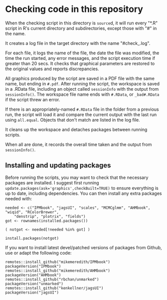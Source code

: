 
# Checking code in this repository

When the checking script in this directory is `source`d, it will run every "*.R" script in R's current directory and subdirectories, except those with "#" in the name.

It creates a log file in the target directory with the name "#check_<date>.log".

For each file, it logs the name of the file, the date the file was modified, the time the run started, any error messages, and the script execution time if greater than 20 secs. It checks that graphical parameters are restored to the original values and reports discrepancies.

All graphics produced by the script are saved in a PDF file with the same name, but ending in `#.pdf`. After running the script, the workspace is saved in a .RData file, including an object called `sessionInfo` with the output from `sessionInfo()`. The workspace file name ends with `#.RData`, or `_bad#.RData` if the script threw an error.

If there is an appropriately-named `#.RData` file in the folder from a previous run, the script will load it and compare the current output with the last run using `all.equal`. Objects that don't match are listed in the log file.

It cleans up the workspace and detaches packages between running scripts.

When all are done, it records the overall time taken and the output from `sessionInfo()`.

## Installing and updating packages

Before running the scripts, you may want to check that the necessary packages are installed. I suggest first running `update.packages(ask='graphics',checkBuilt=TRUE)` to ensure everything is up to date, including dependencies. You can then install any extra packages needed with:
```
needed <- c("IPMbook", "jagsUI", "scales", "MCMCglmm", "AHMbook", "wiqid", "RColorBrewer",
    "denstrip", "plotrix", "fields")
got <- rownames(installed.packages())

( notgot <- needed[!needed %in% got] )

install.packages(notgot)
```


If you want to install latest devel/patched versions of packages from Github, use or adapt the following code:
```
remotes::install_github("mikemeredith/IPMbook")
packageVersion("IPMbook")
remotes::install_github("mikemeredith/AHMbook")
packageVersion("AHMbook")
remotes::install_github("rbchan/unmarked")
packageVersion("unmarked")
remotes::install_github("kenkellner/jagsUI")
packageVersion("jagsUI")
```
